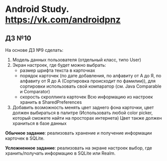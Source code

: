 # Android Study. https://vk.com/androidpnz

## ДЗ №10

На основе ДЗ №9 сделать:

1) Модель данных пользователя (отдельный класс, типо User)
2) Экран настроек, где будет можно выбрать:
    - размер шрифта текста в карточках
    - порядок карточек (по дате добавления, по алфавиту от А до Я, по алфавиту от Я до А (Сортировка происходит по фамилии)), для сортировки использовать свой компаратор (см. Java Comparable и Comparator)
    - скорость скроллинга карточек
Всю информацию из настроек хранить в SharedPreferences
3) Добавить возможность менять цвет заднего фона карточки, цвет должен выбираться в палитре (Использовать любой color picker, который сможете найти на просторах интернета)
Цвет также должен храниться в базе данных

**Обычное задание**: реализовать хранение и получение информации карточек в SQLite.

**Усложненное задание**: реализовать на экране настроек выбор, где хранить/получать информацию в SQLite или Realm.
